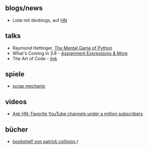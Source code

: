 ## blogs/news
* Liste mit devblogs, auf [HN](https://news.ycombinator.com/item?id=22273224)


## talks

* Raymond Hettinger, [The Mental Game of Python](https://youtu.be/UANN2Eu6ZnM)
* What's Coming in 3.8 - [Assignment Expressions & More](https://youtu.be/OtdQN24Z5MA)
* The Art of Code - [link](https://youtu.be/gdSlcxxYAA8)

## spiele
* [scrap mechanic](http://www.scrapmechanic.com/)

## videos
* [Ask HN: Favorite YouTube channels under a million subscribers](https://news.ycombinator.com/item?id=21429068)

## bücher
* [bookshelf von patrick collision ](https://patrickcollison.com/bookshelf)
(
